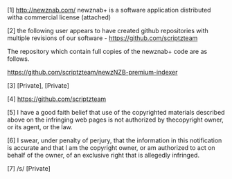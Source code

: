 [1] http://newznab.com/ newznab+ is a software application distributed witha commercial license (attached)

[2] the following user appears to have created github repositories with multiple revisions of our software - https://github.com/scriptzteam

The repository which contain full copies of the newznab+ code are as follows.

https://github.com/scriptzteam/newzNZB-premium-indexer 

[3] [Private], [Private]

[4] https://github.com/scriptzteam

[5] I have a good faith belief that use of the copyrighted materials described above on the infringing web pages is not authorized by thecopyright owner, or its agent, or the law.

[6] I swear, under penalty of perjury, that the information in this notification is accurate and that I am the copyright owner, or am authorized to act on behalf of the owner, of an exclusive right that is allegedly infringed.

[7] /s/ [Private]
